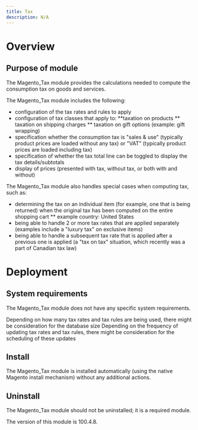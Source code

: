 ```yaml
---
title: Tax
description: N/A
---
```


# Overview

## Purpose of module

The Magento_Tax module provides the calculations needed to compute the consumption tax on goods and services.

The Magento_Tax module includes the following:

* configuration of the tax rates and rules to apply
* configuration of tax classes that apply to:
**taxation on products
** taxation on shipping charges
** taxation on gift options (example: gift wrapping)
* specification whether the consumption tax is "sales & use" (typically product prices are loaded without any tax) or "VAT" (typically product prices are loaded including tax)
* specification of whether the tax total line can be toggled to display the tax details/subtotals
* display of prices (presented with tax, without tax, or both with and without)

The Magento_Tax module also handles special cases when computing tax, such as:

* determining the tax on an individual item (for example, one that is being returned) when the original tax has been computed on the entire shopping cart
** example country: United States
* being able to handle 2 or more tax rates that are applied separately (examples include a "luxury tax" on exclusive items)
* being able to handle a subsequent tax rate that is applied after a previous one is applied (a "tax on tax" situation, which recently was a part of Canadian tax law)

# Deployment

## System requirements

The Magento_Tax module does not have any specific system requirements.

Depending on how many tax rates and tax rules are being used, there might be consideration for the database size
Depending on the frequency of updating tax rates and tax rules, there might be consideration for the scheduling of these updates

## Install

The Magento_Tax module is installed automatically (using the native Magento install mechanism) without any additional actions.

## Uninstall

The Magento_Tax module should not be uninstalled; it is a required module.

<InlineAlert slots="text" />
The version of this module is 100.4.8.
